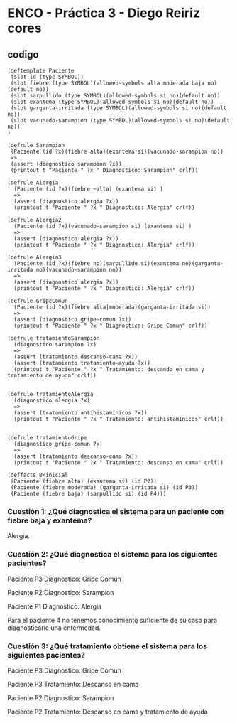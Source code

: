 # ENCO - Práctica 3 - Diego Reiriz cores

## codigo

```
(deftemplate Paciente
 (slot id (type SYMBOL))
 (slot fiebre (type SYMBOL)(allowed-symbols alta moderada baja no)(default no))
 (slot sarpullido (type SYMBOL)(allowed-symbols si no)(default no))
 (slot exantema (type SYMBOL)(allowed-symbols si no)(default no))
 (slot garganta-irritada (type SYMBOL)(allowed-symbols si no)(default no))
 (slot vacunado-sarampion (type SYMBOL)(allowed-symbols si no)(default no))
)

(defrule Sarampion
 (Paciente (id ?x)(fiebre alta)(exantema si)(vacunado-sarampion no))
 =>
 (assert (diagnostico sarampion ?x))
 (printout t "Paciente " ?x " Diagnostico: Sarampion" crlf))

(defrule Alergia
  (Paciente (id ?x)(fiebre ~alta) (exantema si) )
  =>
  (assert (diagnostico alergia ?x))
  (printout t "Paciente " ?x " Diagnostico: Alergia" crlf))

(defrule Alergia2
  (Paciente (id ?x)(vacunado-sarampion si) (exantema si) )
  =>
  (assert (diagnostico alergia ?x))
  (printout t "Paciente " ?x " Diagnostico: Alergia" crlf))

(defrule Alergia3
  (Paciente (id ?x)(fiebre no)(sarpullido si)(exantema no)(garganta-irritada no)(vacunado-sarampion no))
  =>
  (assert (diagnostico alergia ?x))
  (printout t "Paciente " ?x " Diagnostico: Alergia" crlf))

(defrule GripeComun
  (Paciente (id ?x)(fiebre alta|moderada)(garganta-irritada si))
  =>
  (assert (diagnostico gripe-comun ?x))
  (printout t "Paciente " ?x " Diagnostico: Gripe Comun" crlf))

(defrule tratamientoSarampion
  (diagnostico sarampion ?x)
  =>
  (assert (tratamiento descanso-cama ?x))
  (assert (tratamiento tratamiento-ayuda ?x))
  (printout t "Paciente " ?x " Tratamiento: descando en cama y tratamiento de ayuda" crlf))


(defrule tratamientoAlergia
  (diagnostico alergia ?x)
  =>
  (assert (tratamiento antihistaminicos ?x))
  (printout t "Paciente " ?x " Tratamiento: antihistamínicos" crlf))


(defrule tratamientoGripe
  (diagnostico gripe-comun ?x)
  =>
  (assert (tratamiento descanso-cama ?x))
  (printout t "Paciente " ?x " Tratamiento: descanso en cama" crlf))

(deffacts BHinicial
 (Paciente (fiebre alta) (exantema si) (id P2))
 (Paciente (fiebre moderada) (garganta-irritada si) (id P3))
 (Paciente (fiebre baja) (sarpullido si) (id P4)))
```

### Cuestión 1: ¿Qué diagnostica el sistema para un paciente con fiebre baja y exantema?

Alergia.

### Cuestión 2: ¿Qué diagnostica el sistema para los siguientes pacientes?

Paciente P3 Diagnostico: Gripe Comun

Paciente P2 Diagnostico: Sarampion

Paciente P1 Diagnostico: Alergia

Para el paciente 4 no tenemos conocimiento suficiente de su caso para diagnosticarle una enfermedad.

### Cuestión 3: ¿Qué tratamiento obtiene el sistema para los siguientes pacientes?

Paciente P3 Diagnostico: Gripe Comun

Paciente P3 Tratamiento: Descanso en cama

Paciente P2 Diagnostico: Sarampion

Paciente P2 Tratamiento: Descanso en cama y tratamiento de ayuda

